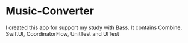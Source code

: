 # Music-Converter
I created this app for support my study with Bass.  It contains Combine, SwiftUI, CoordinatorFlow, UnitTest and UITest

